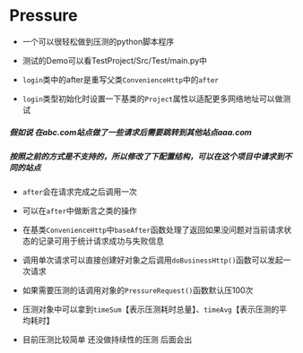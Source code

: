 # Pressure
* 一个可以很轻松做到压测的python脚本程序

* 测试的Demo可以看TestProject/Src/Test/main.py中

* `login`类中的after是重写父类`ConvenienceHttp`中的`after`

* `login`类型初始化时设置一下基类的`Project`属性以适配更多网络地址可以做测试</br>
 ##### 假如说 在abc.com站点做了一些请求后需要跳转到其他站点aaa.com</br>
 ##### 按照之前的方式是不支持的，所以修改了下配置结构，可以在这个项目中请求到不同的站点</br>

* `after`会在请求完成之后调用一次

* 可以在`after`中做断言之类的操作

* 在基类`ConvenienceHttp`中`baseAfter`函数处理了返回如果没问题对当前请求状态的记录可用于统计请求成功与失败信息

* 调用单次请求可以直接创建好对象之后调用`doBusinessHttp()`函数可以发起一次请求

* 如果需要压测的话调用对象的`PressureRequest()`函数默认压100次

* 压测对象中可以拿到`timeSum`【表示压测耗时总量】、`timeAvg`【表示压测的平均耗时】

* 目前压测比较简单 还没做持续性的压测 后面会出
